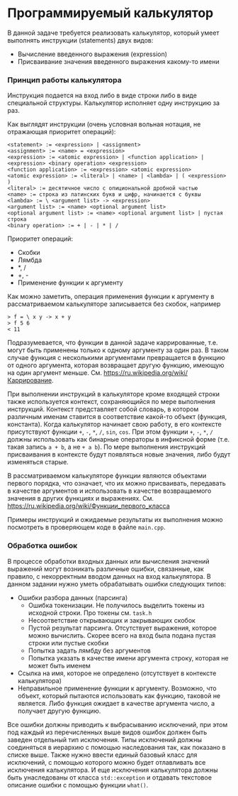 # Программируемый калькулятор

В данной задаче требуется реализовать калькулятор, который умеет выполнять инструкции (statements) двух видов:
- Вычисление введенного выражения (expression)
- Присваивание значения введенного выражения какому-то имени

### Принцип работы калькулятора
Инструкция подается на вход либо в виде строки либо в виде специальной структуры.
Калькулятор исполняет одну инструкцию за раз.

Как выглядят инструкции (очень условная вольная нотация, не отражающая приоритет операций):
```
<statement> := <expression> | <assignment>
<assignment> := <name> = <expression>
<expression> := <atomic expression> | <function application> | <expression> <binary operation> <expression>
<function application> := <expression> <atomic expression>
<atomic expression> := <literal> | <name> | <lambda> | ( <expression> )
<literal> := десятичное число с опициональной дробной частью
<name> := строка из латинских букв и цифр, начинается с буквы
<lambda> := \ <argument list> -> <expression>
<argument list> := <name> <optional argument list>
<optional argument list> := <name> <optional argument list> | пустая строка
<binary operation> := + | - | * | /
```

Приоритет операций:
- Скобки
- Лямбда
- *, /
- +, -
- Применение функции к аргументу

Как можно заметить, операция применения функции к аргументу в рассматриваемом калькуляторе записывается без скобок, например
```
> f = \ x y -> x + y
> f 5 6
< 11
```

Подразумевается, что функции в данной задаче каррированные, т.е. могут быть применены только к одному аргументу
за один раз. В таком случае функция с несколькими аргументами превращается в функцию от одного аргумента, которая возвращает
другую функцию, имеющую на один аргумент меньше. См. https://ru.wikipedia.org/wiki/Каррирование.

При выполнении инструкций в калькуляторе кроме входящей строки также используется контекст, сохраняющийся по мере
выполнения инструкций. Контекст представляет собой словарь, в котором различным именам ставится в соответствие какой-то
объект (функция, константа). Когда калькулятор начинает свою работу, в его контексте присутствуют функции
`+`, `-`, `*`, `/`, `sin`, `cos`. При этом функции `+`, `-`, `*`, `/` должны использовать как бинарные операторы
в инфиксной форме (т.е. такая запись `a + b`, а не `+ a b`). По мере выполнения инструкций присваивания в контексте будут появляться новые значения,
либо будут изменяться старые.

В рассматриваемом калькуляторе функции являются объектами первого порядка, что означает, что их можно присваивать, передавать в качестве аргументов
и использовать в качестве возвращаемого значения в других функциях и выражениях. См. https://ru.wikipedia.org/wiki/Функции_первого_класса

Примеры инструкций и ожидаемые результаты их выполнения можно посмотреть в проверяющем коде в файле `main.cpp`.

### Обработка ошибок
В процессе обработки входных данных или вычисления значений выражений могут возникать различные ошибки, связанные, как
правило, с некорректным вводом данных на вход калькулятора. В данном задании нужно уметь обрабатывать ошибки следующих типов:
- Ошибки разбора данных (парсинга)
    - Ошибка токенизации. Не получилось выделить токены из исходной строки. Про токены см. `task.h`
    - Несоответствие открывающих и закрывающих скобок
    - Пустой результат парсинга. Отсутствует выражения, которое можно вычислить. Скорее всего на вход была подана пустая строки или пустые скобки
    - Попытка задать лямбду без аргументов
    - Попытка указать в качестве имени аргумента строку, которая не может быть именем
- Ссылка на имя, которое не определено (отсутствует в контексте калькулятора)
- Неправильное применение функции к аргументу. Возможно, что объект, который пытаются использовать как функцию, таковой не является.
  Либо функция ожидает в качестве аргумента число, а получает другую функцию.

Все ошибки должны приводить к выбрасыванию исключений, при этом под каждый из перечисленных выше видов ошибок должен быть
заведен отдельный тип исключения. Типы исключений должны соединяться в иерархию с помощью наследования так, как показано
в списке выше. Также нужно ввести единый базовый класс для исключений, с помощью которого можно будет отлавливать все
исключения калькулятора. И еще исключения калькулятора должны быть унаследованы от класса `std::exception` и отдавать
текстовое описание ошибки с помощью функции `what()`.
